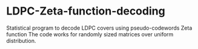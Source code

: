 # LDPC-Zeta-function-decoding
Statistical program to decode LDPC covers using pseudo-codewords Zeta function
The code works for randomly sized matrices over uniform distribution. 
